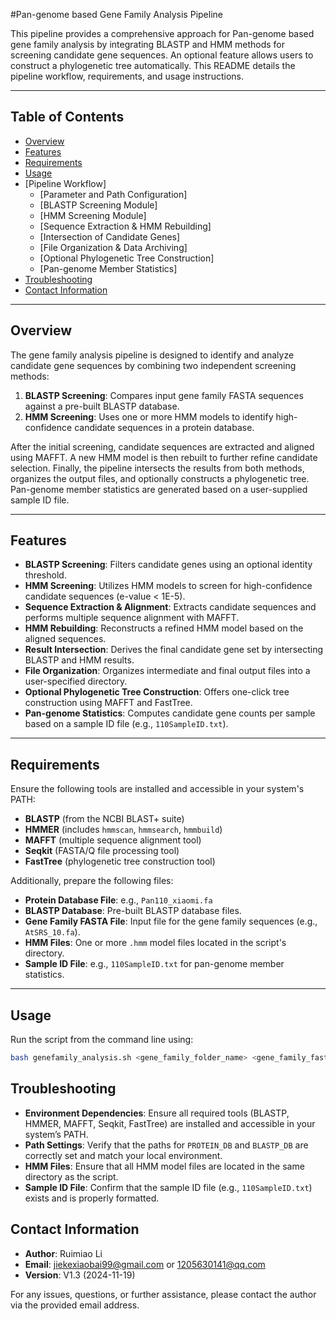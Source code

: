 #Pan-genome based Gene Family Analysis Pipeline

This pipeline provides a comprehensive approach for Pan-genome based gene family analysis by integrating BLASTP and HMM methods for screening candidate gene sequences. An optional feature allows users to construct a phylogenetic tree automatically. This README details the pipeline workflow, requirements, and usage instructions.

---

## Table of Contents

- [Overview](#overview)
- [Features](#features)
- [Requirements](#requirements)
- [Usage](#usage)
- [Pipeline Workflow]
  - [Parameter and Path Configuration]
  - [BLASTP Screening Module]
  - [HMM Screening Module]
  - [Sequence Extraction & HMM Rebuilding]
  - [Intersection of Candidate Genes]
  - [File Organization & Data Archiving]
  - [Optional Phylogenetic Tree Construction]
  - [Pan-genome Member Statistics]
- [Troubleshooting](#troubleshooting)
- [Contact Information](#contact-information)

---

## Overview

The gene family analysis pipeline is designed to identify and analyze candidate gene sequences by combining two independent screening methods:
1. **BLASTP Screening**: Compares input gene family FASTA sequences against a pre-built BLASTP database.
2. **HMM Screening**: Uses one or more HMM models to identify high-confidence candidate sequences in a protein database.

After the initial screening, candidate sequences are extracted and aligned using MAFFT. A new HMM model is then rebuilt to further refine candidate selection. Finally, the pipeline intersects the results from both methods, organizes the output files, and optionally constructs a phylogenetic tree. Pan-genome member statistics are generated based on a user-supplied sample ID file.

---

## Features

- **BLASTP Screening**: Filters candidate genes using an optional identity threshold.
- **HMM Screening**: Utilizes HMM models to screen for high-confidence candidate sequences (e-value < 1E-5).
- **Sequence Extraction & Alignment**: Extracts candidate sequences and performs multiple sequence alignment with MAFFT.
- **HMM Rebuilding**: Reconstructs a refined HMM model based on the aligned sequences.
- **Result Intersection**: Derives the final candidate gene set by intersecting BLASTP and HMM results.
- **File Organization**: Organizes intermediate and final output files into a user-specified directory.
- **Optional Phylogenetic Tree Construction**: Offers one-click tree construction using MAFFT and FastTree.
- **Pan-genome Statistics**: Computes candidate gene counts per sample based on a sample ID file (e.g., `110SampleID.txt`).

---

## Requirements

Ensure the following tools are installed and accessible in your system's PATH:
- **BLASTP** (from the NCBI BLAST+ suite)
- **HMMER** (includes `hmmscan`, `hmmsearch`, `hmmbuild`)
- **MAFFT** (multiple sequence alignment tool)
- **Seqkit** (FASTA/Q file processing tool)
- **FastTree** (phylogenetic tree construction tool)

Additionally, prepare the following files:
- **Protein Database File**: e.g., `Pan110_xiaomi.fa`
- **BLASTP Database**: Pre-built BLASTP database files.
- **Gene Family FASTA File**: Input file for the gene family sequences (e.g., `AtSRS_10.fa`).
- **HMM Files**: One or more `.hmm` model files located in the script's directory.
- **Sample ID File**: e.g., `110SampleID.txt` for pan-genome member statistics.

---

## Usage

Run the script from the command line using:

```bash
bash genefamily_analysis.sh <gene_family_folder_name> <gene_family_fasta_file> [BLASTP_identity_threshold]
```

## Troubleshooting

- **Environment Dependencies**: Ensure all required tools (BLASTP, HMMER, MAFFT, Seqkit, FastTree) are installed and accessible in your system’s PATH.
- **Path Settings**: Verify that the paths for `PROTEIN_DB` and `BLASTP_DB` are correctly set and match your local environment.
- **HMM Files**: Ensure that all HMM model files are located in the same directory as the script.
- **Sample ID File**: Confirm that the sample ID file (e.g., `110SampleID.txt`) exists and is properly formatted.

## Contact Information

- **Author**: Ruimiao Li  
- **Email**: jiekexiaobai99@gmail.com or 1205630141@qq.com  
- **Version**: V1.3 (2024-11-19)

For any issues, questions, or further assistance, please contact the author via the provided email address.

